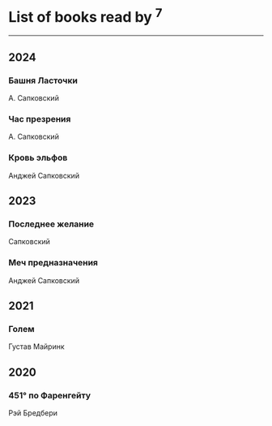# List of books read by [](https://plus.google.com/u/0/107756383717359753203/)<sup>7</sup>
---

## 2024

### Башня Ласточки
А. Сапковский


### Час презрения
А. Сапковский


### Кровь эльфов
Анджей Сапковский



## 2023

### Последнее желание
Сапковский


### Меч предназначения
Анджей Сапковский



## 2021

### Голем
Густав Майринк



## 2020

### 451° по Фаренгейту
Рэй Бредбери



